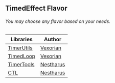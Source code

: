 ## TimedEffect Flavor
###### You may choose any flavor based on your needs.

|  Libraries  | Author  |
| ------------ | ------------ |
|  [TimerUtils](http://www.wc3c.net/showthread.php?t=101322 "TimerUtils")  |  [Vexorian](http://www.wc3c.net/member.php?u=13549 "Vexorian")  |
|  [TimedLoop](http://www.wc3c.net/showthread.php?t=105515 "TimedLoop")  |  [Vexorian](http://www.wc3c.net/member.php?u=13549 "Vexorian")  |
|  [TimerTools](https://github.com/nestharus/JASS/blob/master/jass/Systems/TimerTools/script.j "TimerTools")  |  [Nestharus](https://www.hiveworkshop.com/members/nestharus.136670/ "Nestharus")  |
|  [CTL](https://github.com/nestharus/JASS/blob/master/jass/Systems/ConstantTimerLoop32/script.j "CTL")  |  [Nestharus](https://www.hiveworkshop.com/members/nestharus.136670/ "Nestharus")  |
